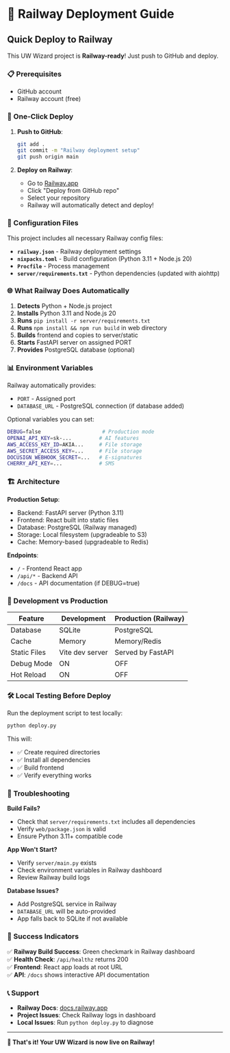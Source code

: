 # 🚂 Railway Deployment Guide

## Quick Deploy to Railway

This UW Wizard project is **Railway-ready**! Just push to GitHub and deploy.

### 📋 Prerequisites
- GitHub account
- Railway account (free)

### 🚀 One-Click Deploy

1. **Push to GitHub**:
   ```bash
   git add .
   git commit -m "Railway deployment setup"
   git push origin main
   ```

2. **Deploy on Railway**:
   - Go to [Railway.app](https://railway.app)
   - Click "Deploy from GitHub repo"
   - Select your repository
   - Railway will automatically detect and deploy!

### 🔧 Configuration Files

This project includes all necessary Railway config files:

- **`railway.json`** - Railway deployment settings
- **`nixpacks.toml`** - Build configuration (Python 3.11 + Node.js 20)
- **`Procfile`** - Process management
- **`server/requirements.txt`** - Python dependencies (updated with aiohttp)

### 🌐 What Railway Does Automatically

1. **Detects** Python + Node.js project
2. **Installs** Python 3.11 and Node.js 20
3. **Runs** `pip install -r server/requirements.txt`
4. **Runs** `npm install && npm run build` in web directory
5. **Builds** frontend and copies to server/static
6. **Starts** FastAPI server on assigned PORT
7. **Provides** PostgreSQL database (optional)

### 📊 Environment Variables

Railway automatically provides:
- `PORT` - Assigned port
- `DATABASE_URL` - PostgreSQL connection (if database added)

Optional variables you can set:
```bash
DEBUG=false                    # Production mode
OPENAI_API_KEY=sk-...         # AI features
AWS_ACCESS_KEY_ID=AKIA...     # File storage
AWS_SECRET_ACCESS_KEY=...     # File storage
DOCUSIGN_WEBHOOK_SECRET=...   # E-signatures
CHERRY_API_KEY=...            # SMS
```

### 🏗️ Architecture

**Production Setup**:
- Backend: FastAPI server (Python 3.11)
- Frontend: React built into static files
- Database: PostgreSQL (Railway managed)
- Storage: Local filesystem (upgradeable to S3)
- Cache: Memory-based (upgradeable to Redis)

**Endpoints**:
- `/` - Frontend React app
- `/api/*` - Backend API
- `/docs` - API documentation (if DEBUG=true)

### 🔄 Development vs Production

| Feature | Development | Production (Railway) |
|---------|-------------|---------------------|
| Database | SQLite | PostgreSQL |
| Cache | Memory | Memory/Redis |
| Static Files | Vite dev server | Served by FastAPI |
| Debug Mode | ON | OFF |
| Hot Reload | ON | OFF |

### 🛠️ Local Testing Before Deploy

Run the deployment script to test locally:

```bash
python deploy.py
```

This will:
- ✅ Create required directories
- ✅ Install all dependencies  
- ✅ Build frontend
- ✅ Verify everything works

### 🚨 Troubleshooting

**Build Fails?**
- Check that `server/requirements.txt` includes all dependencies
- Verify `web/package.json` is valid
- Ensure Python 3.11+ compatible code

**App Won't Start?**
- Verify `server/main.py` exists
- Check environment variables in Railway dashboard
- Review Railway build logs

**Database Issues?**
- Add PostgreSQL service in Railway
- `DATABASE_URL` will be auto-provided
- App falls back to SQLite if not available

### 🎯 Success Indicators

✅ **Railway Build Success**: Green checkmark in Railway dashboard  
✅ **Health Check**: `/api/healthz` returns 200  
✅ **Frontend**: React app loads at root URL  
✅ **API**: `/docs` shows interactive API documentation  

### 📞 Support

- **Railway Docs**: [docs.railway.app](https://docs.railway.app)
- **Project Issues**: Check Railway logs in dashboard
- **Local Issues**: Run `python deploy.py` to diagnose

---

**🎉 That's it! Your UW Wizard is now live on Railway!**
